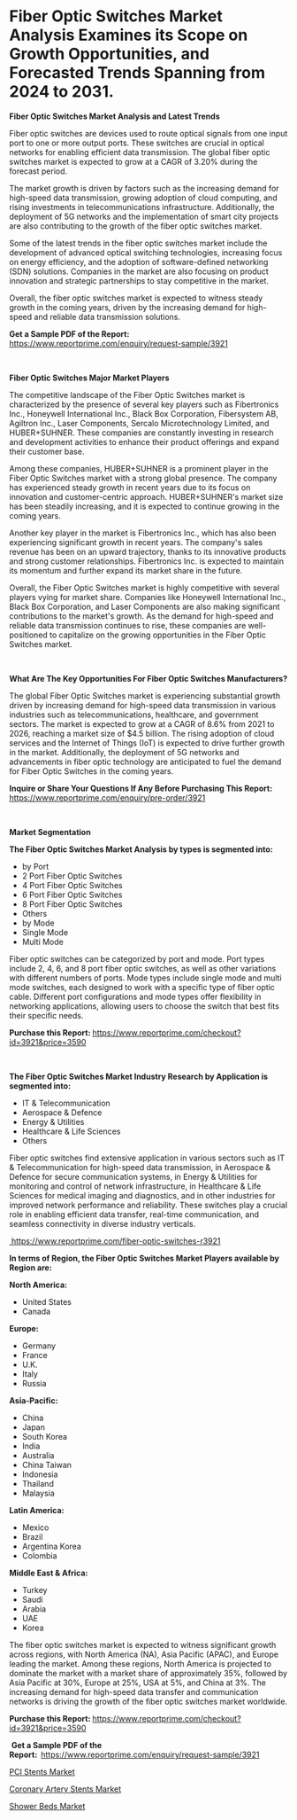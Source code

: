 <p><h1>Fiber Optic Switches Market Analysis Examines its Scope on Growth Opportunities, and Forecasted Trends Spanning from 2024 to 2031.</h1></p><p><strong>Fiber Optic Switches Market Analysis and Latest Trends</strong></p>
<p><p>Fiber optic switches are devices used to route optical signals from one input port to one or more output ports. These switches are crucial in optical networks for enabling efficient data transmission. The global fiber optic switches market is expected to grow at a CAGR of 3.20% during the forecast period. </p><p>The market growth is driven by factors such as the increasing demand for high-speed data transmission, growing adoption of cloud computing, and rising investments in telecommunications infrastructure. Additionally, the deployment of 5G networks and the implementation of smart city projects are also contributing to the growth of the fiber optic switches market.</p><p>Some of the latest trends in the fiber optic switches market include the development of advanced optical switching technologies, increasing focus on energy efficiency, and the adoption of software-defined networking (SDN) solutions. Companies in the market are also focusing on product innovation and strategic partnerships to stay competitive in the market.</p><p>Overall, the fiber optic switches market is expected to witness steady growth in the coming years, driven by the increasing demand for high-speed and reliable data transmission solutions.</p></p>
<p><strong>Get a Sample PDF of the Report:&nbsp;</strong> <a href="https://www.reportprime.com/enquiry/request-sample/3921">https://www.reportprime.com/enquiry/request-sample/3921</a></p>
<p>&nbsp;</p>
<p><strong>Fiber Optic Switches Major Market Players</strong></p>
<p><p>The competitive landscape of the Fiber Optic Switches market is characterized by the presence of several key players such as Fibertronics Inc., Honeywell International Inc., Black Box Corporation, Fibersystem AB, Agiltron Inc., Laser Components, Sercalo Microtechnology Limited, and HUBER+SUHNER. These companies are constantly investing in research and development activities to enhance their product offerings and expand their customer base.</p><p>Among these companies, HUBER+SUHNER is a prominent player in the Fiber Optic Switches market with a strong global presence. The company has experienced steady growth in recent years due to its focus on innovation and customer-centric approach. HUBER+SUHNER's market size has been steadily increasing, and it is expected to continue growing in the coming years.</p><p>Another key player in the market is Fibertronics Inc., which has also been experiencing significant growth in recent years. The company's sales revenue has been on an upward trajectory, thanks to its innovative products and strong customer relationships. Fibertronics Inc. is expected to maintain its momentum and further expand its market share in the future.</p><p>Overall, the Fiber Optic Switches market is highly competitive with several players vying for market share. Companies like Honeywell International Inc., Black Box Corporation, and Laser Components are also making significant contributions to the market's growth. As the demand for high-speed and reliable data transmission continues to rise, these companies are well-positioned to capitalize on the growing opportunities in the Fiber Optic Switches market.</p></p>
<p>&nbsp;</p>
<p><strong>What Are The Key Opportunities For Fiber Optic Switches Manufacturers?</strong></p>
<p><p>The global Fiber Optic Switches market is experiencing substantial growth driven by increasing demand for high-speed data transmission in various industries such as telecommunications, healthcare, and government sectors. The market is expected to grow at a CAGR of 8.6% from 2021 to 2026, reaching a market size of $4.5 billion. The rising adoption of cloud services and the Internet of Things (IoT) is expected to drive further growth in the market. Additionally, the deployment of 5G networks and advancements in fiber optic technology are anticipated to fuel the demand for Fiber Optic Switches in the coming years.</p></p>
<p><strong>Inquire or Share Your Questions If Any Before Purchasing This Report:</strong> <a href="https://www.reportprime.com/enquiry/pre-order/3921">https://www.reportprime.com/enquiry/pre-order/3921</a></p>
<p>&nbsp;</p>
<p><strong>Market Segmentation</strong></p>
<p><strong>The Fiber Optic Switches Market Analysis by types is segmented into:</strong></p>
<p><ul><li>by Port</li><li>2 Port Fiber Optic Switches</li><li>4 Port Fiber Optic Switches</li><li>6 Port Fiber Optic Switches</li><li>8 Port Fiber Optic Switches</li><li>Others</li><li>by Mode</li><li>Single Mode</li><li>Multi Mode</li></ul></p>
<p><p>Fiber optic switches can be categorized by port and mode. Port types include 2, 4, 6, and 8 port fiber optic switches, as well as other variations with different numbers of ports. Mode types include single mode and multi mode switches, each designed to work with a specific type of fiber optic cable. Different port configurations and mode types offer flexibility in networking applications, allowing users to choose the switch that best fits their specific needs.</p></p>
<p><strong>Purchase this Report:&nbsp;</strong><a href="https://www.reportprime.com/checkout?id=3921&price=3590">https://www.reportprime.com/checkout?id=3921&price=3590</a></p>
<p>&nbsp;</p>
<p><strong>The Fiber Optic Switches Market Industry Research by Application is segmented into:</strong></p>
<p><ul><li>IT & Telecommunication</li><li>Aerospace & Defence</li><li>Energy & Utilities</li><li>Healthcare & Life Sciences</li><li>Others</li></ul></p>
<p><p>Fiber optic switches find extensive application in various sectors such as IT & Telecommunication for high-speed data transmission, in Aerospace & Defence for secure communication systems, in Energy & Utilities for monitoring and control of network infrastructure, in Healthcare & Life Sciences for medical imaging and diagnostics, and in other industries for improved network performance and reliability. These switches play a crucial role in enabling efficient data transfer, real-time communication, and seamless connectivity in diverse industry verticals.</p></p>
<p><a href="https://www.reportprime.com/fiber-optic-switches-r3921">&nbsp;https://www.reportprime.com/fiber-optic-switches-r3921</a></p>
<p><strong>In terms of Region, the Fiber Optic Switches Market Players available by Region are:</strong></p>
<p>
    <p> <strong> North America: </strong>
        <ul>
            <li>United States</li>
            <li>Canada</li>
        </ul>
        </p> 
    <p> <strong> Europe: </strong>
        <ul>
            <li>Germany</li>
            <li>France</li>
            <li>U.K.</li>
            <li>Italy</li>
            <li>Russia</li>
        </ul>
        </p> 
    <p> <strong> Asia-Pacific: </strong>
        <ul>
            <li>China</li>
            <li>Japan</li>
            <li>South Korea</li>
            <li>India</li>
            <li>Australia</li>
            <li>China Taiwan</li>
            <li>Indonesia</li>
            <li>Thailand</li>
            <li>Malaysia</li>
        </ul>
        </p> 
    <p> <strong> Latin America: </strong>
        <ul>
            <li>Mexico</li>
            <li>Brazil</li>
            <li>Argentina Korea</li>
            <li>Colombia</li>
        </ul>
        </p> 
    <p> <strong> Middle East & Africa: </strong>
        <ul>
            <li>Turkey</li>
            <li>Saudi</li>
            <li>Arabia</li>
            <li>UAE</li>
            <li>Korea</li>
        </ul>
    </p>
    </p>
<p><p>The fiber optic switches market is expected to witness significant growth across regions, with North America (NA), Asia Pacific (APAC), and Europe leading the market. Among these regions, North America is projected to dominate the market with a market share of approximately 35%, followed by Asia Pacific at 30%, Europe at 25%, USA at 5%, and China at 3%. The increasing demand for high-speed data transfer and communication networks is driving the growth of the fiber optic switches market worldwide.</p></p>
<p><strong>Purchase this Report: </strong><a href="https://www.reportprime.com/checkout?id=3921&price=3590">https://www.reportprime.com/checkout?id=3921&price=3590</a></p>
<p>&nbsp;<strong>Get a Sample PDF of the Report:&nbsp;&nbsp;</strong><a href="https://www.reportprime.com/enquiry/request-sample/3921">https://www.reportprime.com/enquiry/request-sample/3921</a></p>
<p><strong></strong></p>
<p><p><a href="https://issuu.com/reportprime-2/docs/pci-stents-market-size-2030.pptx">PCI Stents Market</a></p><p><a href="https://issuu.com/reportprime-2/docs/coronary-artery-stents-market-size-2030.pptx">Coronary Artery Stents Market</a></p><p><a href="https://issuu.com/reportprime-2/docs/shower-beds-market-size-2030.pptx">Shower Beds Market</a></p></p>